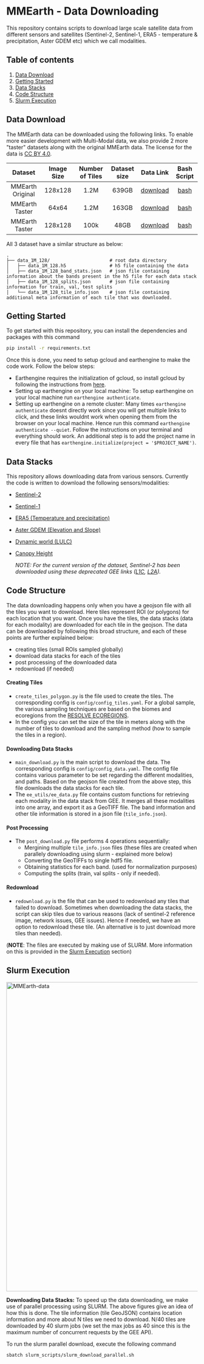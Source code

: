 # MMEarth - Data Downloading
This repository contains scripts to download large scale satellite data from different sensors and satellites (Sentinel-2, Sentinel-1, ERA5 - temperature & precipitation, Aster GDEM etc) which we call modalities.




## Table of contents
1. [Data Download](https://github.com/vishalned/MMEarth-data?tab=readme-ov-file#data-download)
2. [Getting Started](https://github.com/vishalned/MMEarth-data?tab=readme-ov-file#getting-started)
3. [Data Stacks](https://github.com/vishalned/MMEarth-data?tab=readme-ov-file#data-stacks)
4. [Code Structure](https://github.com/vishalned/MMEarth-data?tab=readme-ov-file#code-structure)
5. [Slurm Execution](https://github.com/vishalned/MMEarth-data?tab=readme-ov-file#slurm-execution)

## Data Download
The MMEarth data can be downloaded using the following links. To enable more easier development with Multi-Modal data, we also provide 2 more "taster" datasets along with the original MMEarth data. The license for the data is [CC BY 4.0](https://github.com/vishalned/MMEarth-data/blob/main/LICENSE-data).

| **Dataset** | **Image Size** | **Number of Tiles** | **Dataset size** | **Data Link** | **Bash Script** |
| :---: | :---: | :---: | :---: | :---: | :---: |
| MMEarth Original | 128x128 | 1.2M | 639GB | [download](https://sid.erda.dk/sharelink/BDqKXwG5RZ) | [bash](https://github.com/vishalned/MMEarth-data/blob/main/bash_scripts/data_1M_128.sh)|
| MMEarth Taster | 64x64 | 1.2M | 163GB | [download](https://sid.erda.dk/sharelink/FZ8k0MINm1) | [bash](https://github.com/vishalned/MMEarth-data/blob/main/bash_scripts/data_1M_64.sh)|
| MMEarth Taster | 128x128 | 100k | 48GB | [download](https://sid.erda.dk/sharelink/c90AnWwPUp) | [bash](https://github.com/vishalned/MMEarth-data/blob/main/bash_scripts/data_100k_128.sh)|

All 3 dataset have a similar structure as below:

    .
    ├── data_1M_128/                      # root data directory
    │   ├── data_1M_128.h5                # h5 file containing the data
    │   ├── data_1M_128_band_stats.json   # json file containing information about the bands present in the h5 file for each data stack
    │   ├── data_1M_128_splits.json       # json file containing information for train, val, test splits
    │   └── data_1M_128_tile_info.json    # json file containing additional meta information of each tile that was downloaded. 
  


## Getting Started
To get started with this repository, you can install the dependencies and packages with this command 

```sh
pip install -r requirements.txt
```

Once this is done, you need to setup gcloud and earthengine to make the code work. Follow the below steps:
- Earthengine requires the initialization of gcloud, so install gcloud by following the instructions from [here](https://cloud.google.com/sdk/docs/install).
- Setting up earthengine on your local machine: To setup earthengine on your local machine run `earthengine authenticate`.
- Setting up earthengine on a remote cluster: Many times `earthengine authenticate` doesnt directly work since you will get multiple links to click, and these links
  wouldnt work when opening them from the browser on your local machine. Hence run this command `earthengine authenticate --quiet`. Follow the instructions on your terminal
  and everything should work. An additional step is to add the project name in every file that has `earthengine.initialize(project = '$PROJECT_NAME')`.

## Data Stacks
This repository allows downloading data from various sensors. Currently the code is written to download the following sensors/modalities:
- [Sentinel-2](https://developers.google.com/earth-engine/datasets/catalog/sentinel-2)
- [Sentinel-1](https://developers.google.com/earth-engine/datasets/catalog/COPERNICUS_S1_GRD)
- [ERA5 (Temperature and precipitation)](https://developers.google.com/earth-engine/datasets/catalog/ECMWF_ERA5_LAND_MONTHLY_AGGR)
- [Aster GDEM (Elevation and Slope)](https://gee-community-catalog.org/projects/aster/)
- [Dynamic world (LULC)](https://developers.google.com/earth-engine/datasets/catalog/GOOGLE_DYNAMICWORLD_V1)
- [Canopy Height](https://gee-community-catalog.org/projects/canopy/)

  _NOTE: For the current version of the dataset, Sentinel-2 has been downloaded using these deprecated GEE links ([L1C](https://developers.google.com/earth-engine/datasets/catalog/COPERNICUS_S2), [L2A](https://developers.google.com/earth-engine/datasets/catalog/COPERNICUS_S2_SR))._
  

## Code Structure
The data downloading happens only when you have a geojson file with all the tiles you want to download. Here tiles represent ROI (or polygons) for each location that you want. Once you have the tiles, the data stacks (data for each modality) are downloaded for each tile in the geojson. The data can be downloaded by following this broad structure, and each of these points are further explained below:
* creating tiles (small ROIs sampled globally)
* download data stacks for each of the tiles
* post processing of the downloaded data
* redownload (if needed)

#### Creating Tiles
- `create_tiles_polygon.py` is the file used to create the tiles. The corresponding config is `config/config_tiles.yaml`.  For a global sample, the various sampling techniques are based on the biomes and ecoregions from the [RESOLVE ECOREGIONS](https://developers.google.com/earth-engine/datasets/catalog/RESOLVE_ECOREGIONS_2017).
- In the config you can set the size of the tile in meters along with the number of tiles to download and the sampling method (how to sample the tiles in a region).

#### Downloading Data Stacks 
- `main_download.py` is the main script to download the data. The corresponding config is `config/config_data.yaml`. The config file contains various parameter to be set regarding the different modalities, and paths. Based on the geojson file created from the above step, this file downloads the data stacks for each tile.
- The `ee_utils/ee_data.py` file contains custom functions for retrieving each modality in the data stack from GEE. It merges all these modalities into one array, and export it as a GeoTIFF file. The band information and other tile information is stored in a json file (`tile_info.json`).

#### Post Processing
- The `post_download.py` file performs 4 operations sequentially:
  - Mergining multiple `tile_info.json` files (these files are created when parallely downloading using slurm - explained more below)
  - Converting the GeoTIFFs to single hdf5 file.
  - Obtaining statistics for each band. (used for normalization purposes)
  - Computing the splits (train, val splits - only if needed).
 

#### Redownload
- `redownload.py` is the file that can be used to redownload any tiles that failed to download. Sometimes when downloading the data stacks, the script can skip tiles due to various reasons (lack of sentinel-2 reference image, network issues, GEE issues). Hence if needed, we have an option to redownload these tile. (An alternative is to just download more tiles than needed).


(**NOTE**: The files are executed by making use of SLURM. More information on this is provided in the [Slurm Execution](https://github.com/vishalned/MMEarth-data?tab=readme-ov-file#slurm-execution) section)

## Slurm Execution

<img width="815" alt="MMEarth-data" src="https://github.com/vishalned/MMEarth-data/assets/27778126/02764bda-7384-4359-bdae-01c4456239a0">


**Downloading Data Stacks:** To speed up the data downloading, we make use of parallel processing using SLURM. The above figures give an idea of how this is done. The tile information (tile GeoJSON) contains location information and more about N tiles we need to download. N/40 tiles are downloaded by 40 slurm jobs (we set the max jobs as 40 since this is the maximum number of concurrent requests by the GEE API). 
  
To run the slurm parallel download, execute the following command
```sh
sbatch slurm_scripts/slurm_download_parallel.sh
```









  


